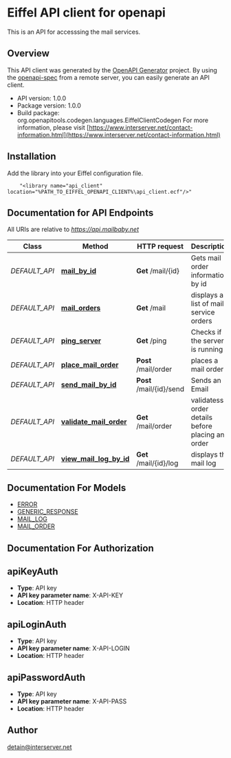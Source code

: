 # Eiffel API client for openapi

This is an API for accesssing the mail services.

## Overview
This API client was generated by the [OpenAPI Generator](https://openapi-generator.tech) project.  By using the [openapi-spec](https://openapis.org) from a remote server, you can easily generate an API client.

- API version: 1.0.0
- Package version: 1.0.0
- Build package: org.openapitools.codegen.languages.EiffelClientCodegen
For more information, please visit [https://www.interserver.net/contact-information.html](https://www.interserver.net/contact-information.html)

## Installation
Add the library into your Eiffel configuration file.
```
    "<library name="api_client" location="%PATH_TO_EIFFEL_OPENAPI_CLIENT%\api_client.ecf"/>"
```

## Documentation for API Endpoints

All URIs are relative to *https://api.mailbaby.net*

Class | Method | HTTP request | Description
------------ | ------------- | ------------- | -------------
*DEFAULT_API* | [**mail_by_id**](docs/DEFAULT_API.md#mail_by_id) | **Get** /mail/{id} | Gets mail order information by id
*DEFAULT_API* | [**mail_orders**](docs/DEFAULT_API.md#mail_orders) | **Get** /mail | displays a list of mail service orders
*DEFAULT_API* | [**ping_server**](docs/DEFAULT_API.md#ping_server) | **Get** /ping | Checks if the server is running
*DEFAULT_API* | [**place_mail_order**](docs/DEFAULT_API.md#place_mail_order) | **Post** /mail/order | places a mail order
*DEFAULT_API* | [**send_mail_by_id**](docs/DEFAULT_API.md#send_mail_by_id) | **Post** /mail/{id}/send | Sends an Email
*DEFAULT_API* | [**validate_mail_order**](docs/DEFAULT_API.md#validate_mail_order) | **Get** /mail/order | validatess order details before placing an order
*DEFAULT_API* | [**view_mail_log_by_id**](docs/DEFAULT_API.md#view_mail_log_by_id) | **Get** /mail/{id}/log | displays the mail log


## Documentation For Models

 - [ERROR](docs/ERROR.md)
 - [GENERIC_RESPONSE](docs/GENERIC_RESPONSE.md)
 - [MAIL_LOG](docs/MAIL_LOG.md)
 - [MAIL_ORDER](docs/MAIL_ORDER.md)


## Documentation For Authorization


## apiKeyAuth

- **Type**: API key 
- **API key parameter name**: X-API-KEY
- **Location**: HTTP header

## apiLoginAuth

- **Type**: API key 
- **API key parameter name**: X-API-LOGIN
- **Location**: HTTP header

## apiPasswordAuth

- **Type**: API key 
- **API key parameter name**: X-API-PASS
- **Location**: HTTP header


## Author

detain@interserver.net

